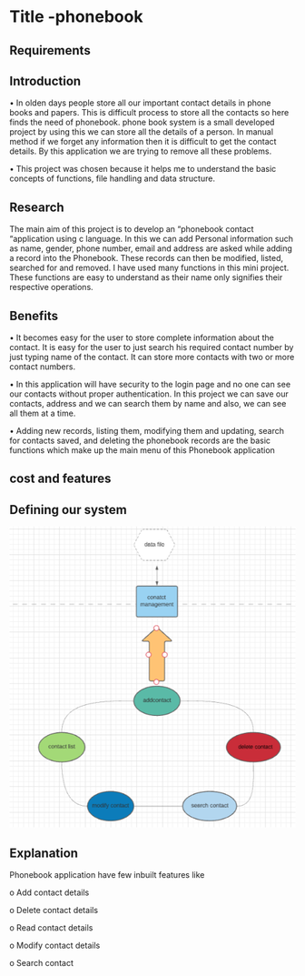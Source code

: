# Title -phonebook 

## Requirements

## Introduction
•	In olden days people store all our important contact details in phone books and papers. This is difficult process to store all the contacts so here finds the need of phonebook. phone book system is a small developed project by using this we can store all the details of a person. In manual method if we forget any information then it is difficult to get the contact details. By this application we are trying to remove all these problems.        

•	This project was chosen because it helps me to understand the basic concepts of functions, file handling and data structure. 


## Research
The main aim of this project is to develop an “phonebook contact “application using c language. In this we can add Personal information such as name, gender, phone number, email and address are asked while adding a record into the Phonebook. These records can then be modified, listed, searched for and removed. I have used many functions in this mini project. These functions are easy to understand as their name only signifies their respective operations. 
           
## Benefits
•	It becomes easy for the user to store complete information about the contact. It is easy for the user to just search his required contact number by just typing name of the contact. It can store more contacts with two or more contact numbers.

•	In this application will have security to the login page and no one can see our contacts without proper authentication. In this project we can save our contacts, address and we can search them by name and also, we can see all them at a time.

•	Adding new records, listing them, modifying them and updating, search for contacts saved, and deleting the phonebook records are the basic functions which make up the main menu of this Phonebook application


## cost and features

## Defining our system

<img src =
"https://github.com/pydimanigupta256316/L-T-miniproject/blob/main/requirements/ima.PNG/"/>


## Explanation
Phonebook application have few inbuilt features like

o	Add contact details

o	Delete contact details

o	Read contact details

o	Modify contact details

o	Search contact

